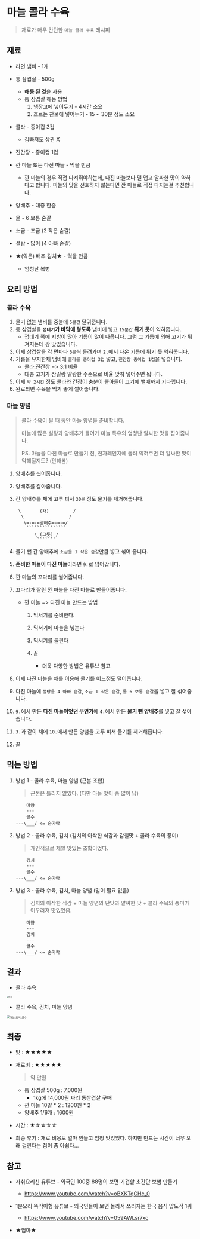 # 마늘 콜라 수육

> 재료가 매우 간단한 `마늘 콜라 수육` 레시피

## 재료

- 라면 냄비 - 1개
- 통 삼겹살 - 500g
  - **해동 된 것**을 사용
  - 통 삼겹살 해동 방법
    1. 냉장고에 넣어두기 - 4시간 소요
    2. 흐르는 찬물에 넣어두기 - 15 ~ 30분 정도 소요

- 콜라 - 종이컵 3컵 
  - 김빠져도 상관 X
- 진간장 - 종이컵 1컵
- 깐 마늘 또는 다진 마늘 - 먹을 만큼
  - 깐 마늘의 경우 직접 다져줘야하는데, 다진 마늘보다 덜 맵고 알싸한 맛이 약하다고 합니다. 마늘의 맛을 선호하지 않는다면 깐 마늘로 직접 다지는걸 추천합니다.
- 양배추 - 대충 한줌
- 물 - 6 보통 숟갈
- 소금 - 조금 (2 작은 숟갈)
- 설탕 - 많이 (4 아빠 숟갈)
- ★(익은) 배추 김치★ - 먹을 만큼
  - 엄청난 복병

## 요리 방법

### 콜라 수육

1. 물기 없는 냄비를 중불에 `5분간` 달궈줍니다.
2. 통 삼겹살을 **`껍데기`가 바닥에 닿도록** 냄비에 넣고 `15분간` **튀기 듯**이 익혀줍니다.
   - 껍데기 쪽에 지방이 많아 기름이 많이 나옵니다. 그럼 그 기름에 의해 고기가 튀겨지는데 짱 맛있습니다.
3. 이제 삼겹살을 각 면마다 `6분`씩 돌려가며 `2.`에서 나온 기름에 튀기 듯 익혀줍니다.
4. 기름을 유지한채 냄비에 `콜라를 종이컵 3컵` 넣고, `진간장 종이컵 1컵`을 넣습니다.
   - 콜라:진간장 => 3:1 비율
   - 대충 고기가 잠길랑 말랑한 수준으로 비율 맞춰 넣어주면 됩니다. 
5. 이제 `약 2시간` 정도 콜라와 간장이 충분이 쫄아들어 고기에 밸때까지 기다립니다.
6. 완료되면 수육을 먹기 좋게 썰어줍니다.

### 마늘 양념

> 콜라 수육이 될 때 동안 마늘 양념을 준비합니다.
>
> 마늘에 많은 설탕과 양배추가 들어가 마늘 특유의 엄청난 알싸한 맛을 잡아줍니다.
>
> PS. 마늘을 다진 마늘로 만들기 전, 전자레인지에 돌려 익혀주면 더 알싸한 맛이 약해질지도? (안해봄)

1. 양배추를 씻어줍니다.

2. 양배추를 갈아줍니다.

3. 간 양배추를 채에 고루 펴서 `30분` 정도 물기를 제거해줍니다.

   ```
    \       (채)         /
     \                 /
      \=-=-=양배추=-=-=/
       ```````````````
          \ (그릇) /
           ```````
   ```

4. 물기 뺀 간 양배추에 `소금을 1 작은 숟갈`만큼 넣고 섞어 줍니다.

5. **준비한 마늘이 다진 마늘**이라면 `9.`로 넘어갑니다.

6. 깐 마늘의 꼬다리를 썰어줍니다.

7. 꼬다리가 짤린 깐 마늘을 다진 마늘로 만들어줍니다.

   - 깐 마늘 => 다진 마늘 만드는 방법

     1. 믹서기를 준비한다.

     2. 믹서기에 마늘을 넣는다

     3. 믹서기를 돌린다
     4. 끝
        - 더욱 다양한 방법은 유튜브 참고

8. 이제 다진 마늘을 채를 이용해 물기를 어느정도 덜어줍니다.
9. 다진 마늘에 `설탕을 4 아빠 숟갈`, `소금 1 작은 숟갈`, `물 6 보통 숟갈`을 넣고 잘 섞어줍니다.
10. `9.`에서 만든 **다진 마늘이엇던 무언가**에 `4.`에서 만든 **물기 뺀 양배추**를 넣고 잘 섞어줍니다.
11. `3.`과 같이 채에 `10.`에서 만든 양념을 고루 펴서 물기를 제거해줍니다.
12. 끝

## 먹는 방법

1. 방법 1 - 콜라 수육, 마늘 양념 (근본 조합)

   > 근본은 틀리지 않았다. (다만 마늘 맛이 좀 많이 남)

   ```
       마양
       ---
       콜수
   ---\___/ <= 숟가락
   ```

2. 방법 2 - 콜라 수육, 김치 (김치의 아삭한 식감과 감칠맛 + 콜라 수육의 풍미)

   > 개인적으로 제일 맛있는 조합이었다.

   ```
       김치
       ---
       콜수
   ---\___/ <= 숟가락
   ```

3. 방법 3 - 콜라 수육, 김치, 마늘 양념 (말이 필요 없음)

   > 김치의 아삭한 식감 + 마늘 양념의 단맛과 알싸한 맛 + 콜라 수육의 풍미가 어우러져 맛있었음.

   ```
       마양
       ---
       김치
       ---
       콜수
   ---\___/ <= 숟가락
   ```

## 결과

- 콜라 수육

<img src="./콜라_수육.jpg" alt="콜라 수육" style="zoom:20%;" />

- 콜라 수육, 김치, 마늘 양념

<img src="./\마늘_김치_콜수.jpg" alt="마늘_김치_콜수" style="zoom:50%;" />

## 최종

- 맛 : ★★★★★

- 재료비 : ★★★★★

  > 약 만원

  - 통 삼겹살 500g : 7,000원
    - 1kg에 14,000원 짜리 통삼겹살 구매
  - 깐 마늘 10알 * 2 : 1200원 * 2
  - 양배추 1/6개 : 1600원 

- 시간 : ★☆☆☆☆

- 최종 후기 : 재료 비용도 얼마 안들고 엄청 맛있었다. 하지만 만드는 시간이 너무 오래 걸린다는 점이 좀 아쉽다...

## 참고

- 자취요리신 유튜브 - 외국인 100중 88명이 보면 기겁할 초간단 보쌈 만들기
  - https://www.youtube.com/watch?v=oBXKTqGHc_0

- 1분요리 뚝딱이형 유튜브 - 외국인들이 보면 놀라서 쓰러지는 한국 음식 압도적 1위
  - https://www.youtube.com/watch?v=059AWLsr7xc

- ★엄마★ 

  
